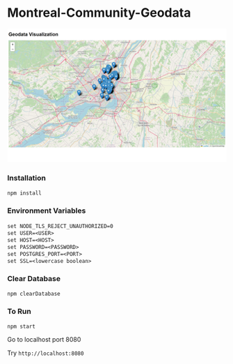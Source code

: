 # Montreal-Community-Geodata

![Geodata screenshot](https://raw.githubusercontent.com/TheFloatingString/Montreal-Community-Geodata/master/public/static/img/screenshot.png)

### Installation

```
npm install
```

### Environment Variables

```
set NODE_TLS_REJECT_UNAUTHORIZED=0
set USER=<USER>
set HOST=<HOST>
set PASSWORD=<PASSWORD>
set POSTGRES_PORT=<PORT>
set SSL=<lowercase boolean>
```

### Clear Database

```
npm clearDatabase
```

### To Run

```
npm start
```

Go to localhost port 8080

Try `http://localhost:8080`
